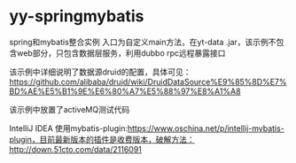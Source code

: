 # yy-springmybatis
spring和mybatis整合实例
入口为自定义main方法，在yt-data .jar，该示例不包含web部分，只包含数据层服务，利用dubbo rpc远程暴露接口

该示例中详细说明了数据源druid的配置，具体可见：https://github.com/alibaba/druid/wiki/DruidDataSource%E9%85%8D%E7%BD%AE%E5%B1%9E%E6%80%A7%E5%88%97%E8%A1%A8

该示例中放置了activeMQ测试代码


IntelliJ IDEA 使用mybatis-plugin:https://www.oschina.net/p/intellij-mybatis-plugin，目前最新版本的插件是收费版本，破解方法：http://down.51cto.com/data/2116091